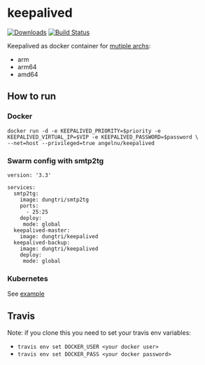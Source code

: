 # keepalived
[![Downloads](https://img.shields.io/docker/pulls/dungtri/keepalived.svg)](https://hub.docker.com/r/dungtri/keepalived/)
[![Build Status](https://travis-ci.org/dungtri/docker-keepalived.svg?branch=master)](https://travis-ci.org/dungtri/docker-keepalived)

Keepalived as docker container for [mutiple archs](https://hub.docker.com/r/angelnu/keepalived/tags):
- arm
- arm64
- amd64

## How to run
### Docker
```
docker run -d -e KEEPALIVED_PRIORITY=$priority -e KEEPALIVED_VIRTUAL_IP=$VIP -e KEEPALIVED_PASSWORD=$password \
--net=host --privileged=true angelnu/keepalived
```

### Swarm config with smtp2tg
```
version: '3.3'

services:
  smtp2tg:
    image: dungtri/smtp2tg
    ports:
      - 25:25
    deploy:
     mode: global
  keepalived-master:
    image: dungtri/keepalived
  keepalived-backup:
    image: dungtri/keepalived
    deploy:
     mode: global
```

### Kubernetes
See [example](kubernetes.yaml)


## Travis
Note: if you clone this you need to set your travis env variables:

- `travis env set DOCKER_USER <your docker user>`
- `travis env set DOCKER_PASS <your docker password>`

